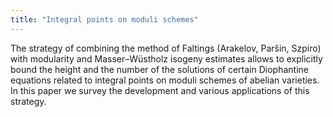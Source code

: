 ```yaml
---
title: "Integral points on moduli schemes"
---
```


The strategy of combining the method of Faltings (Arakelov, Paršin, Szpiro) with modularity and Masser–Wüstholz isogeny estimates allows to explicitly bound the height and the number of the solutions of certain Diophantine equations related to integral points on moduli schemes of abelian varieties. In this paper we survey the development and various applications of this strategy.

